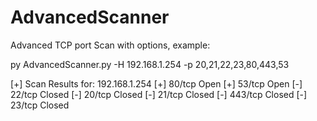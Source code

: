# AdvancedScanner
Advanced TCP port Scan with options, example:

py AdvancedScanner.py -H 192.168.1.254 -p 20,21,22,23,80,443,53

[+] Scan Results for: 192.168.1.254
[+] 80/tcp Open
[+] 53/tcp Open
[-] 22/tcp Closed
[-] 20/tcp Closed
[-] 21/tcp Closed
[-] 443/tcp Closed
[-] 23/tcp Closed
